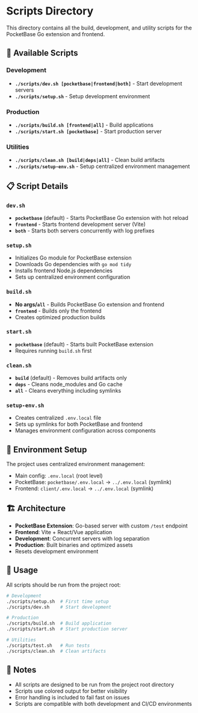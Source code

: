 # Scripts Directory

This directory contains all the build, development, and utility scripts for the PocketBase Go extension and frontend.

## 🚀 Available Scripts

### Development
- **`./scripts/dev.sh [pocketbase|frontend|both]`** - Start development servers
- **`./scripts/setup.sh`** - Setup development environment

### Production
- **`./scripts/build.sh [frontend|all]`** - Build applications
- **`./scripts/start.sh [pocketbase]`** - Start production server

### Utilities
- **`./scripts/clean.sh [build|deps|all]`** - Clean build artifacts
- **`./scripts/setup-env.sh`** - Setup centralized environment management

## 📋 Script Details

### `dev.sh`
- **`pocketbase`** (default) - Starts PocketBase Go extension with hot reload
- **`frontend`** - Starts frontend development server (Vite)
- **`both`** - Starts both servers concurrently with log prefixes

### `setup.sh`
- Initializes Go module for PocketBase extension
- Downloads Go dependencies with `go mod tidy`
- Installs frontend Node.js dependencies
- Sets up centralized environment configuration

### `build.sh`
- **No args/`all`** - Builds PocketBase Go extension and frontend
- **`frontend`** - Builds only the frontend
- Creates optimized production builds

### `start.sh`
- **`pocketbase`** (default) - Starts built PocketBase extension
- Requires running `build.sh` first

### `clean.sh`
- **`build`** (default) - Removes build artifacts only
- **`deps`** - Cleans node_modules and Go cache
- **`all`** - Cleans everything including symlinks

### `setup-env.sh`
- Creates centralized `.env.local` file
- Sets up symlinks for both PocketBase and frontend
- Manages environment configuration across components

## 🔧 Environment Setup

The project uses centralized environment management:
- Main config: `.env.local` (root level)
- PocketBase: `pocketbase/.env.local` → `../.env.local` (symlink)
- Frontend: `client/.env.local` → `../.env.local` (symlink)

## 🏗️ Architecture

- **PocketBase Extension**: Go-based server with custom `/test` endpoint
- **Frontend**: Vite + React/Vue application
- **Development**: Concurrent servers with log separation
- **Production**: Built binaries and optimized assets
- Resets development environment

## 🔧 Usage

All scripts should be run from the project root:

```bash
# Development
./scripts/setup.sh  # First time setup
./scripts/dev.sh    # Start development

# Production
./scripts/build.sh  # Build application
./scripts/start.sh  # Start production server

# Utilities
./scripts/test.sh   # Run tests
./scripts/clean.sh  # Clean artifacts
```

## 📝 Notes

- All scripts are designed to be run from the project root directory
- Scripts use colored output for better visibility
- Error handling is included to fail fast on issues
- Scripts are compatible with both development and CI/CD environments
